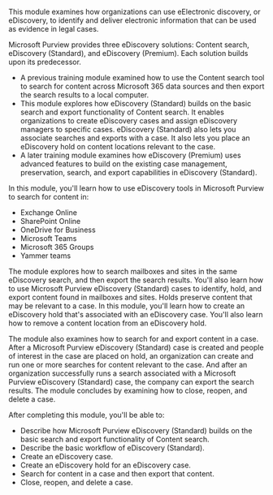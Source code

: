 This module examines how organizations can use eElectronic discovery, or eDiscovery, to identify and deliver electronic information that can be used as evidence in legal cases.

Microsoft Purview provides three eDiscovery solutions: Content search, eDiscovery (Standard), and eDiscovery (Premium). Each solution builds upon its predecessor.

 -  A previous training module examined how to use the Content search tool to search for content across Microsoft 365 data sources and then export the search results to a local computer.
 -  This module explores how eDiscovery (Standard) builds on the basic search and export functionality of Content search. It enables organizations to create eDiscovery cases and assign eDiscovery managers to specific cases. eDiscovery (Standard) also lets you associate searches and exports with a case. It also lets you place an eDiscovery hold on content locations relevant to the case.
 -  A later training module examines how eDiscovery (Premium) uses advanced features to build on the existing case management, preservation, search, and export capabilities in eDiscovery (Standard).

In this module, you'll learn how to use eDiscovery tools in Microsoft Purview to search for content in:

 -  Exchange Online
 -  SharePoint Online
 -  OneDrive for Business
 -  Microsoft Teams<br>
 -  Microsoft 365 Groups
 -  Yammer teams

The module explores how to search mailboxes and sites in the same eDiscovery search, and then export the search results. You'll also learn how to use Microsoft Purview eDiscovery (Standard) cases to identify, hold, and export content found in mailboxes and sites. Holds preserve content that may be relevant to a case. In this module, you'll learn how to create an eDiscovery hold that's associated with an eDiscovery case. You'll also learn how to remove a content location from an eDiscovery hold.

The module also examines how to search for and export content in a case. After a Microsoft Purview eDiscovery (Standard) case is created and people of interest in the case are placed on hold, an organization can create and run one or more searches for content relevant to the case. And after an organization successfully runs a search associated with a Microsoft Purview eDiscovery (Standard) case, the company can export the search results. The module concludes by examining how to close, reopen, and delete a case.

After completing this module, you'll be able to: 

 -  Describe how Microsoft Purview eDiscovery (Standard) builds on the basic search and export functionality of Content search.
 -  Describe the basic workflow of eDiscovery (Standard).
 -  Create an eDiscovery case.
 -  Create an eDiscovery hold for an eDiscovery case.
 -  Search for content in a case and then export that content.
 -  Close, reopen, and delete a case.
